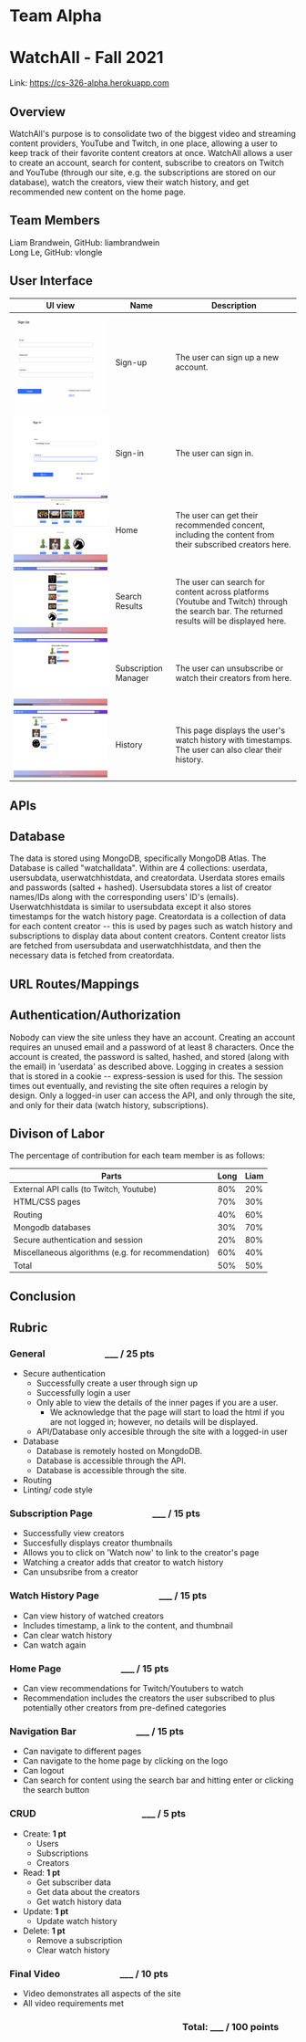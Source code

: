 # Team Alpha
# WatchAll - Fall 2021
Link: https://cs-326-alpha.herokuapp.com
## Overview
WatchAll's purpose is to consolidate two of the biggest video and streaming content providers, YouTube and Twitch, in one place, allowing a user to keep track of their favorite content creators at once. WatchAll allows a user to create an account, search for content, subscribe to creators on Twitch and YouTube (through our site, e.g. the subscriptions are stored on our database), watch the creators, view their watch history, and get recommended new content on the home page.  
  
## Team Members
Liam Brandwein, GitHub: liambrandwein  
Long Le, GitHub: vlongle  
  
## User Interface

| UI view      						| Name		    |  Description|
| ----------- 						| ----------- | ----------- |
| ![](./images/signup.png) 		| Sign-up        |  The user can sign up a new account.      |
| ![](./images/signin.png) 		| Sign-in        |  The user can sign in.      |
| ![](./images/home.png) 			| Home        |  The user can get their recommended concent, including the content from their subscribed creators here.      |
| ![](./images/search.png) 		| Search Results        |  The user can search for content across platforms (Youtube and Twitch) through the search bar. The returned results will be displayed here.      |
| ![](./images/subscribe.png) 		| Subscription Manager        |  The user can unsubscribe or watch their creators from here.      |
| ![](./images/history.png) 		| History        |  This page displays the user's watch history with timestamps. The user can also clear their history.      |







## APIs

## Database
The data is stored using MongoDB, specifically MongoDB Atlas. The Database is called "watchalldata". Within are 4 collections: userdata, usersubdata, userwatchhistdata, and creatordata. Userdata stores emails and passwords (salted + hashed). Usersubdata stores a list of creator names/IDs along with the corresponding users' ID's (emails). Userwatchhistdata is similar to usersubdata except it also stores timestamps for the watch history page. Creatordata is a collection of data for each content creator -- this is used by pages such as watch history and subscriptions to display data about content creators. Content creator lists are fetched from usersubdata and userwatchhistdata, and then the necessary data is fetched from creatordata.

## URL Routes/Mappings

## Authentication/Authorization
Nobody can view the site unless they have an account. Creating an account requires an unused email and a password of at least 8 characters. Once the account is created, the password is salted, hashed, and stored (along with the email) in 'userdata' as described above. Logging in creates a session that is stored in a cookie -- express-session is used for this. The session times out eventually, and revisting the site often requires a relogin by design. Only a logged-in user can access the API, and only through the site, and only for their data (watch history, subscriptions).

## Divison of Labor
The percentage of contribution for each team member is as follows:

| Parts | Long |  Liam |
| ----------- 						| ----------- | ----------- |
External API calls (to Twitch, Youtube)	| 80% | 20% |
HTML/CSS pages  | 70% | 30% |
Routing | 40% | 60% |
Mongodb databases | 30% | 70% |
Secure authentication and session | 20% | 80% |
Miscellaneous algorithms (e.g. for recommendation) | 60% | 40% |
Total | 50% | 50% |

## Conclusion


## Rubric

### General &emsp; &emsp; &emsp; &emsp; &emsp; ___ / 25 pts

- Secure authentication
  - Successfully create a user through sign up
  - Successfully login a user
  - Only able to view the details of the inner pages if you are a user.
    - We acknowledge that the page will start to load the html if you are not logged in; however, no details will be displayed.
  - API/Database only accesible through the site with a logged-in user  
- Database
  - Database is remotely hosted on MongdoDB.
  - Database is accessible through the API.
  - Database is accessible through the site.
- Routing
- Linting/ code style

### Subscription Page &emsp; &emsp; &emsp; &emsp; &emsp; ___ / 15 pts
- Successfully view creators
- Succesfully displays creator thumbnails
- Allows you to click on 'Watch now' to link to the creator's page
- Watching a creator adds that creator to watch history
- Can unsubsribe from a creator

### Watch History Page &emsp; &emsp; &emsp; &emsp; &emsp; ___ / 15 pts
- Can view history of watched creators
- Includes timestamp, a link to the content, and thumbnail
- Can clear watch history
- Can watch again

### Home Page &emsp; &emsp; &emsp; &emsp; &emsp; ___ / 15 pts
- Can view recommendations for Twitch/Youtubers to watch
- Recommendation includes the creators the user subscribed to plus potentially other creators from pre-defined categories

### Navigation Bar &emsp; &emsp; &emsp; &emsp; &emsp; ___ / 15 pts
- Can navigate to different pages
- Can navigate to the home page by clicking on the logo
- Can logout
- Can search for content using the search bar and hitting enter or clicking the search button

### CRUD &emsp; &emsp; &emsp; &emsp; &emsp; &emsp; &emsp; &emsp; &emsp;  ___ / 5 pts									
- Create: **1 pt**
  - Users
  - Subscriptions
  - Creators
- Read: **1 pt**
  - Get subscriber data
  - Get data about the creators
  - Get watch history data
- Update: **1 pt**
  - Update watch history
- Delete: **1 pt**
  - Remove a subscription
  - Clear watch history

### Final Video &emsp; &emsp; &emsp; &emsp; &emsp; ___ / 10 pts

- Video demonstrates all aspects of the site
- All video requirements met  


### &emsp; &emsp; &emsp; &emsp; &emsp; &emsp; &emsp; &emsp; &emsp; &emsp; &emsp; &emsp; &emsp; &emsp; &emsp; Total:  ___ / 100 points
